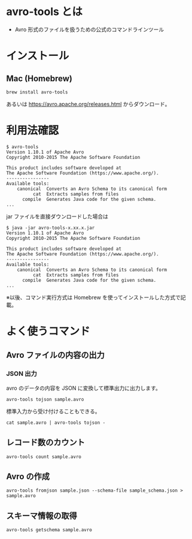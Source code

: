 # avro-tools とは
- Avro 形式のファイルを扱うための公式のコマンドラインツール

# インストール

## Mac (Homebrew)
```
brew install avro-tools
```

あるいは https://avro.apache.org/releases.html からダウンロード。

# 利用法確認

```
$ avro-tools
Version 1.10.1 of Apache Avro
Copyright 2010-2015 The Apache Software Foundation

This product includes software developed at
The Apache Software Foundation (https://www.apache.org/).
----------------
Available tools:
    canonical  Converts an Avro Schema to its canonical form
          cat  Extracts samples from files
      compile  Generates Java code for the given schema.
...
```

jar ファイルを直接ダウンロードした場合は

```
$ java -jar avro-tools-x.xx.x.jar
Version 1.10.1 of Apache Avro
Copyright 2010-2015 The Apache Software Foundation

This product includes software developed at
The Apache Software Foundation (https://www.apache.org/).
----------------
Available tools:
    canonical  Converts an Avro Schema to its canonical form
          cat  Extracts samples from files
      compile  Generates Java code for the given schema.
...
```

※以後、コマンド実行方式は Homebrew を使ってインストールした方式で記載。

# よく使うコマンド

## Avro ファイルの内容の出力

### JSON 出力

avro のデータの内容を JSON に変換して標準出力に出力します。

```
avro-tools tojson sample.avro
```

標準入力から受け付けることもできる。

```
cat sample.avro | avro-tools tojson -
```

## レコード数のカウント

```
avro-tools count sample.avro
```

## Avro の作成

```
avro-tools fromjson sample.json --schema-file sample_schema.json > sample.avro
```

## スキーマ情報の取得

```
avro-tools getschema sample.avro
```